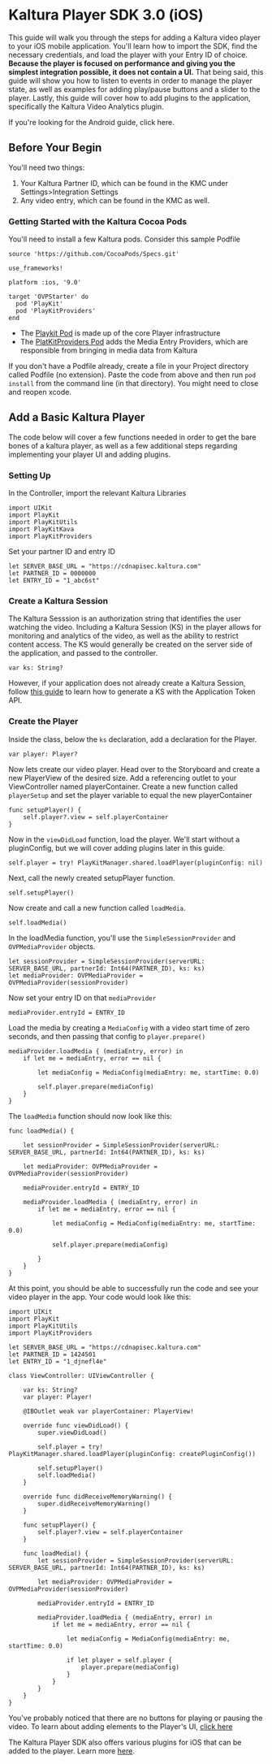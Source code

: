 # Kaltura Player SDK 3.0 (iOS) 

This guide will walk you through the steps for adding a Kaltura video player to your iOS mobile application. You'll learn how to import the SDK, find the necessary credentials, and load the player with your Entry ID of choice. **Because the player is focused on performance and giving you the simplest integration possible, it does not contain a UI.** That being said, this guide will show you how to listen to events in order to manage the player state, as well as examples for adding play/pause buttons and a slider to the player. 
Lastly, this guide will cover how to add plugins to the application, specifically the Kaltura Video Analytics plugin.

If you're looking for the Android guide, click here. 

## Before Your Begin

You'll need two things: 
1. Your Kaltura Partner ID, which can be found in the KMC under Settings>Integration Settings 
2. Any video entry, which can be found in the KMC as well. 

### Getting Started with the Kaltura Cocoa Pods

You'll need to install a few Kaltura pods. Consider this sample Podfile 
```
source 'https://github.com/CocoaPods/Specs.git'

use_frameworks!

platform :ios, '9.0'

target 'OVPStarter' do
  pod 'PlayKit'
  pod 'PlayKitProviders'
end
```

- The [Playkit Pod](https://cocoapods.org/pods/PlayKit) is made up of the core Player infrastructure 
- The [PlatKitProviders Pod](https://cocoapods.org/pods/PlayKitProviders) adds the Media Entry Providers, which are responsible from bringing in media data from Kaltura 

If you don't have a Podfile already, create a file in your Project directory called Podfile (no extension). Paste the code from above and then run `pod install` from the command line (in that directory). You might need to close and reopen xcode. 

## Add a Basic Kaltura Player 

The code below will cover a few functions needed in order to get the bare bones of a kaltura player, as well as a few additional steps regarding implementing your player UI and adding plugins. 

### Setting Up 

In the Controller, import the relevant Kaltura Libraries 

```
import UIKit
import PlayKit
import PlayKitUtils
import PlayKitKava
import PlayKitProviders
```

Set your partner ID and entry ID 

```
let SERVER_BASE_URL = "https://cdnapisec.kaltura.com"
let PARTNER_ID = 0000000
let ENTRY_ID = "1_abc6st"
```

### Create a Kaltura Session 

The Kaltura Sesssion is an authorization string that identifies the user watching the video. Including a Kaltura Session (KS) in the player allows for monitoring and analytics of the video, as well as the ability to restrict content access. The KS would generally be created on the server side of the application, and passed to the controller. 

```
var ks: String?
```

However, if your application does not already create a Kaltura Session, follow [this guide](https://github.com/tzubeli/developer-portal/blob/master/sdk-portal/ios-kaltura-session.md) to learn how to generate a KS with the Application Token API. 


### Create the Player

Inside the class, below the `ks` declaration, add a declaration for the Player. 

```
var player: Player?
```

Now lets create our video player. Head over to the Storyboard and create a new PlayerView of the desired size. Add a referencing outlet to your ViewController named playerContainer. Create a new function called `playerSetup` and set the player variable to equal the new playerContainer 

```
func setupPlayer() {
    self.player?.view = self.playerContainer
}
```

Now in the `viewDidLoad` function, load the player. We'll start without a pluginConfig, but we will cover adding plugins later in this guide. 

 ```
self.player = try! PlayKitManager.shared.loadPlayer(pluginConfig: nil)
 ```
Next, call the newly created setupPlayer function. 
```
self.setupPlayer()
```

Now create and call a new function called `loadMedia`. 

```
self.loadMedia()
```

In the loadMedia function, you'll use the `SimpleSessionProvider` and `OVPMediaProvider` objects. 

```
let sessionProvider = SimpleSessionProvider(serverURL: SERVER_BASE_URL, partnerId: Int64(PARTNER_ID), ks: ks)
let mediaProvider: OVPMediaProvider = OVPMediaProvider(sessionProvider)
```

Now set your entry ID on that `mediaProvider`

```
mediaProvider.entryId = ENTRY_ID
```

Load the media by creating a `MediaConfig` with a video start time of zero seconds, and then passing that config to `player.prepare()`

```
mediaProvider.loadMedia { (mediaEntry, error) in
    if let me = mediaEntry, error == nil {
    
        let mediaConfig = MediaConfig(mediaEntry: me, startTime: 0.0)

        self.player.prepare(mediaConfig)
    }
}
```

The `loadMedia` function should now look like this: 

```
func loadMedia() {

    let sessionProvider = SimpleSessionProvider(serverURL: SERVER_BASE_URL, partnerId: Int64(PARTNER_ID), ks: ks)

    let mediaProvider: OVPMediaProvider = OVPMediaProvider(sessionProvider)

    mediaProvider.entryId = ENTRY_ID

    mediaProvider.loadMedia { (mediaEntry, error) in
        if let me = mediaEntry, error == nil {

            let mediaConfig = MediaConfig(mediaEntry: me, startTime: 0.0)

            self.player.prepare(mediaConfig)

        }
    }
}
```
At this point, you should be able to successfully run the code and see your video player in the app. Your code would look like this: 

```
import UIKit
import PlayKit
import PlayKitUtils
import PlayKitProviders

let SERVER_BASE_URL = "https://cdnapisec.kaltura.com"
let PARTNER_ID = 1424501
let ENTRY_ID = "1_djnefl4e"

class ViewController: UIViewController {
    
    var ks: String?
    var player: Player!
    
    @IBOutlet weak var playerContainer: PlayerView!
    
    override func viewDidLoad() {
        super.viewDidLoad()

        self.player = try! PlayKitManager.shared.loadPlayer(pluginConfig: createPluginConfig())
        
        self.setupPlayer()
        self.loadMedia()
    }

    override func didReceiveMemoryWarning() {
        super.didReceiveMemoryWarning()
    }
    
    func setupPlayer() {
        self.player?.view = self.playerContainer
    }
    
    func loadMedia() {
        let sessionProvider = SimpleSessionProvider(serverURL: SERVER_BASE_URL, partnerId: Int64(PARTNER_ID), ks: ks)
        
        let mediaProvider: OVPMediaProvider = OVPMediaProvider(sessionProvider)
        
        mediaProvider.entryId = ENTRY_ID
        
        mediaProvider.loadMedia { (mediaEntry, error) in
            if let me = mediaEntry, error == nil {
                
                let mediaConfig = MediaConfig(mediaEntry: me, startTime: 0.0)
                
                if let player = self.player {
                    player.prepare(mediaConfig)
                }
            }
        }
    }
}

```

You've probably noticed that there are no buttons for playing or pausing the video. To learn about adding elements to the Player's UI, [click here](https://github.com/tzubeli/developer-portal/blob/master/sdk-portal/ios-ui.md) 

The Kaltura Player SDK also offers various plugins for iOS that can be added to the player. Learn more [here](https://github.com/tzubeli/developer-portal/blob/master/sdk-portal/ios-plugins.md). 




